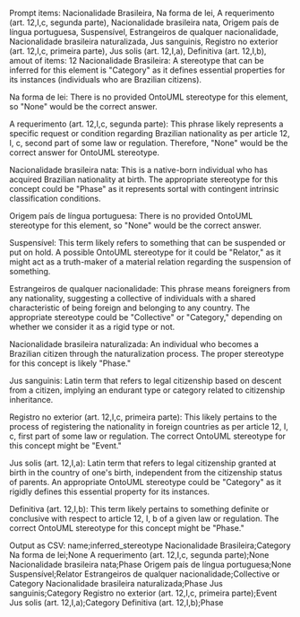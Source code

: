 Prompt items: 
Nacionalidade Brasileira, Na forma de lei, A requerimento (art. 12,I,c, segunda parte), Nacionalidade brasileira nata, Origem país de língua portuguesa, Suspensível, Estrangeiros de qualquer nacionalidade, Nacionalidade brasileira naturalizada, Jus sanguinis, Registro no exterior (art. 12,I,c, primeira parte), Jus solis (art. 12,I,a), Definitiva (art. 12,I,b), 
amout of items: 12
 Nacionalidade Brasileira: A stereotype that can be inferred for this element is "Category" as it defines essential properties for its instances (individuals who are Brazilian citizens).

Na forma de lei: There is no provided OntoUML stereotype for this element, so "None" would be the correct answer.

A requerimento (art. 12,I,c, segunda parte): This phrase likely represents a specific request or condition regarding Brazilian nationality as per article 12, I, c, second part of some law or regulation. Therefore, "None" would be the correct answer for OntoUML stereotype.

Nacionalidade brasileira nata: This is a native-born individual who has acquired Brazilian nationality at birth. The appropriate stereotype for this concept could be "Phase" as it represents sortal with contingent intrinsic classification conditions.

Origem país de língua portuguesa: There is no provided OntoUML stereotype for this element, so "None" would be the correct answer.

Suspensível: This term likely refers to something that can be suspended or put on hold. A possible OntoUML stereotype for it could be "Relator," as it might act as a truth-maker of a material relation regarding the suspension of something.

Estrangeiros de qualquer nacionalidade: This phrase means foreigners from any nationality, suggesting a collective of individuals with a shared characteristic of being foreign and belonging to any country. The appropriate stereotype could be "Collective" or "Category," depending on whether we consider it as a rigid type or not.

Nacionalidade brasileira naturalizada: An individual who becomes a Brazilian citizen through the naturalization process. The proper stereotype for this concept is likely "Phase."

Jus sanguinis: Latin term that refers to legal citizenship based on descent from a citizen, implying an endurant type or category related to citizenship inheritance.

Registro no exterior (art. 12,I,c, primeira parte): This likely pertains to the process of registering the nationality in foreign countries as per article 12, I, c, first part of some law or regulation. The correct OntoUML stereotype for this concept might be "Event."

Jus solis (art. 12,I,a): Latin term that refers to legal citizenship granted at birth in the country of one's birth, independent from the citizenship status of parents. An appropriate OntoUML stereotype could be "Category" as it rigidly defines this essential property for its instances.

Definitiva (art. 12,I,b): This term likely pertains to something definite or conclusive with respect to article 12, I, b of a given law or regulation. The correct OntoUML stereotype for this concept might be "Phase."

Output as CSV:
name;inferred_stereotype
Nacionalidade Brasileira;Category
Na forma de lei;None
A requerimento (art. 12,I,c, segunda parte);None
Nacionalidade brasileira nata;Phase
Origem país de língua portuguesa;None
Suspensível;Relator
Estrangeiros de qualquer nacionalidade;Collective or Category
Nacionalidade brasileira naturalizada;Phase
Jus sanguinis;Category
Registro no exterior (art. 12,I,c, primeira parte);Event
Jus solis (art. 12,I,a);Category
Definitiva (art. 12,I,b);Phase
